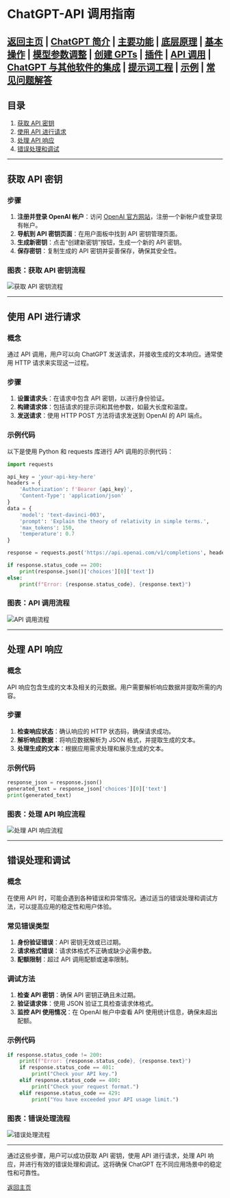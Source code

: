 # ChatGPT-API 调用指南

[返回主页](../README.md) | [**ChatGPT 简介**](ChatGPT-Introduction.md) | [**主要功能**](ChatGPT-Key%20Features.md) | [**底层原理**](ChatGPT-Underlying%20Principles.md) | [**基本操作**](ChatGPT-Basic%20Operations.md) | [**模型参数调整**](ChatGPT-Model%20Parameter%20Adjustment.md) | [**创建 GPTs**](ChatGPT-Creating%20GPTs.md) | [**插件**](ChatGPT-Plugins.md) | [**API 调用**](ChatGPT-API%20Calls.md) | [**ChatGPT 与其他软件的集成**](ChatGPT%20+%20Other%20Software.md) | [**提示词工程**](ChatGPT-Prompt%20Engineering.md) | [**示例**](ChatGPT-Examples.md) | [**常见问题解答**](ChatGPT-FAQ%20(Frequently%20Asked%20Questions).md)
---

## 目录
1. [获取 API 密钥](#获取-api-密钥)
2. [使用 API 进行请求](#使用-api-进行请求)
3. [处理 API 响应](#处理-api-响应)
4. [错误处理和调试](#错误处理和调试)

---

## 获取 API 密钥

### 步骤
1. **注册并登录 OpenAI 帐户**：访问 [OpenAI 官方网站](https://www.openai.com/)，注册一个新帐户或登录现有帐户。
2. **导航到 API 密钥页面**：在用户面板中找到 API 密钥管理页面。
3. **生成新密钥**：点击“创建新密钥”按钮，生成一个新的 API 密钥。
4. **保存密钥**：复制生成的 API 密钥并妥善保存，确保其安全性。

### 图表：获取 API 密钥流程
![获取 API 密钥流程](https://example.com/get-api-key-chart.png)

---

## 使用 API 进行请求

### 概念
通过 API 调用，用户可以向 ChatGPT 发送请求，并接收生成的文本响应。通常使用 HTTP 请求来实现这一过程。

### 步骤
1. **设置请求头**：在请求中包含 API 密钥，以进行身份验证。
2. **构建请求体**：包括请求的提示词和其他参数，如最大长度和温度。
3. **发送请求**：使用 HTTP POST 方法将请求发送到 OpenAI 的 API 端点。

### 示例代码
以下是使用 Python 和 requests 库进行 API 调用的示例代码：

```python
import requests

api_key = 'your-api-key-here'
headers = {
    'Authorization': f'Bearer {api_key}',
    'Content-Type': 'application/json'
}
data = {
    'model': 'text-davinci-003',
    'prompt': 'Explain the theory of relativity in simple terms.',
    'max_tokens': 150,
    'temperature': 0.7
}

response = requests.post('https://api.openai.com/v1/completions', headers=headers, json=data)

if response.status_code == 200:
    print(response.json()['choices'][0]['text'])
else:
    print(f"Error: {response.status_code}, {response.text}")
```

### 图表：API 调用流程
![API 调用流程](https://example.com/api-call-chart.png)

---

## 处理 API 响应

### 概念
API 响应包含生成的文本及相关的元数据。用户需要解析响应数据并提取所需的内容。

### 步骤
1. **检查响应状态**：确认响应的 HTTP 状态码，确保请求成功。
2. **解析响应数据**：将响应数据解析为 JSON 格式，并提取生成的文本。
3. **处理生成的文本**：根据应用需求处理和展示生成的文本。

### 示例代码
```python
response_json = response.json()
generated_text = response_json['choices'][0]['text']
print(generated_text)
```

### 图表：处理 API 响应流程
![处理 API 响应流程](https://example.com/handle-api-response-chart.png)

---

## 错误处理和调试

### 概念
在使用 API 时，可能会遇到各种错误和异常情况。通过适当的错误处理和调试方法，可以提高应用的稳定性和用户体验。

### 常见错误类型
1. **身份验证错误**：API 密钥无效或已过期。
2. **请求格式错误**：请求体格式不正确或缺少必需参数。
3. **配额限制**：超过 API 调用配额或速率限制。

### 调试方法
1. **检查 API 密钥**：确保 API 密钥正确且未过期。
2. **验证请求体**：使用 JSON 验证工具检查请求体格式。
3. **监控 API 使用情况**：在 OpenAI 帐户中查看 API 使用统计信息，确保未超出配额。

### 示例代码
```python
if response.status_code != 200:
    print(f"Error: {response.status_code}, {response.text}")
    if response.status_code == 401:
        print("Check your API key.")
    elif response.status_code == 400:
        print("Check your request format.")
    elif response.status_code == 429:
        print("You have exceeded your API usage limit.")
```

### 图表：错误处理流程
![错误处理流程](https://example.com/error-handling-chart.png)

---

通过这些步骤，用户可以成功获取 API 密钥，使用 API 进行请求，处理 API 响应，并进行有效的错误处理和调试。这将确保 ChatGPT 在不同应用场景中的稳定性和可靠性。

[返回主页](../README.md)
